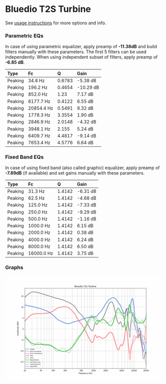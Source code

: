 # Bluedio T2S Turbine
See [usage instructions](https://github.com/jaakkopasanen/AutoEq#usage) for more options and info.

### Parametric EQs
In case of using parametric equalizer, apply preamp of **-11.38dB** and build filters manually
with these parameters. The first 5 filters can be used independently.
When using independent subset of filters, apply preamp of **-6.85 dB**.

| Type    | Fc         |      Q | Gain      |
|:--------|:-----------|:-------|:----------|
| Peaking | 34.8 Hz    | 0.6783 | -5.38 dB  |
| Peaking | 196.2 Hz   | 0.4654 | -10.29 dB |
| Peaking | 852.0 Hz   | 1.23   | 7.17 dB   |
| Peaking | 6177.7 Hz  | 0.4122 | 6.55 dB   |
| Peaking | 20854.4 Hz | 0.5491 | 9.32 dB   |
| Peaking | 1778.3 Hz  | 3.3554 | 1.90 dB   |
| Peaking | 2846.9 Hz  | 2.0148 | -4.32 dB  |
| Peaking | 3948.1 Hz  | 2.155  | 5.24 dB   |
| Peaking | 6409.7 Hz  | 4.4817 | -9.14 dB  |
| Peaking | 7653.4 Hz  | 4.5776 | 6.64 dB   |

### Fixed Band EQs
In case of using fixed band (also called graphic) equalizer, apply preamp of **-7.89dB**
(if available) and set gains manually with these parameters.

| Type    | Fc         |      Q | Gain     |
|:--------|:-----------|:-------|:---------|
| Peaking | 31.3 Hz    | 1.4142 | -6.31 dB |
| Peaking | 62.5 Hz    | 1.4142 | -4.68 dB |
| Peaking | 125.0 Hz   | 1.4142 | -7.33 dB |
| Peaking | 250.0 Hz   | 1.4142 | -9.29 dB |
| Peaking | 500.0 Hz   | 1.4142 | -1.16 dB |
| Peaking | 1000.0 Hz  | 1.4142 | 6.15 dB  |
| Peaking | 2000.0 Hz  | 1.4142 | 0.38 dB  |
| Peaking | 4000.0 Hz  | 1.4142 | 6.24 dB  |
| Peaking | 8000.0 Hz  | 1.4142 | 6.50 dB  |
| Peaking | 16000.0 Hz | 1.4142 | 3.75 dB  |

### Graphs
![](./Bluedio%20T2S%20Turbine.png)